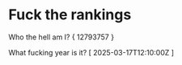 # Fuck the rankings

Who the hell am I?
{ 12793757 }

What fucking year is it?
[ 2025-03-17T12:10:00Z ]
